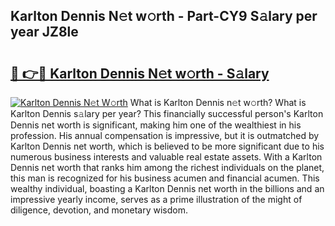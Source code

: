 ## Karlton Dennis N𝚎t w𝚘rth - Part-CY9 S𝚊lary per year JZ8le

# <h2><a href="http://gc28oj.nevu.top/?p=Karlton+Dennis">🔗 👉🔴 Karlton Dennis N𝚎t w𝚘rth - S𝚊lary</a></h2>

[![Karlton Dennis N𝚎t W𝚘rth](https://i.imgur.com/Oavwk0R.jpeg)](http://gc28oj.nevu.top/?p=Karlton+Dennis)
What is Karlton Dennis n𝚎t w𝚘rth? What is Karlton Dennis s𝚊lary per year?
This financially successful person's Karlton Dennis net worth is significant, making him one of the wealthiest in his profession. His annual compensation is impressive, but it is outmatched by Karlton Dennis net worth, which is believed to be more significant due to his numerous business interests and valuable real estate assets. With a Karlton Dennis net worth that ranks him among the richest individuals on the planet, this man is recognized for his business acumen and financial acumen. This wealthy individual, boasting a Karlton Dennis net worth in the billions and an impressive yearly income, serves as a prime illustration of the might of diligence, devotion, and monetary wisdom.
